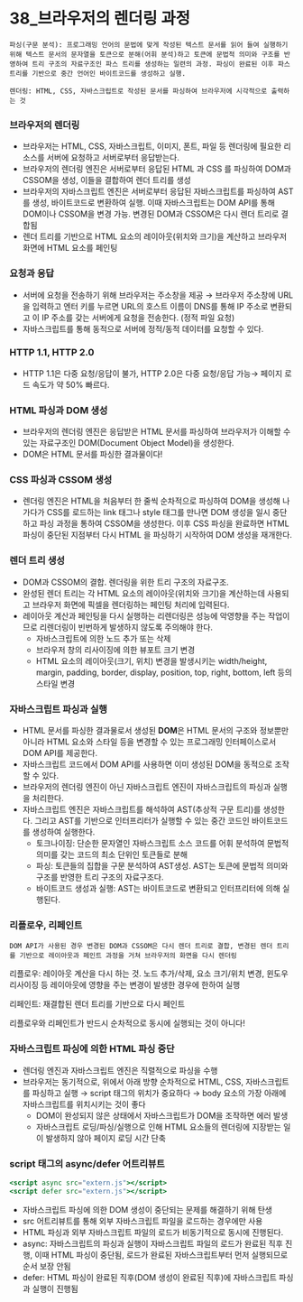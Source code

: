 # 38_브라우저의 렌더링 과정

`파싱(구문 분석): 프로그래밍 언어의 문법에 맞게 작성된 텍스트 문서를 읽어 들여 실행하기 위해 텍스트 문서의 문자열을 토큰으로 분해(어휘 분석)하고 토큰에 문법적 의미와 구조를 반영하여 트리 구조의 자료구조인 파스 트리를 생성하는 일련의 과정. 파싱이 완료된 이후 파스 트리를 기반으로 중간 언어인 바이트코드를 생성하고 실행.`

`렌더링: HTML, CSS, 자바스크립트로 작성된 문서를 파싱하여 브라우저에 시각적으로 출력하는 것`

### 브라우저의 렌더링

- 브라우저는 HTML, CSS, 자바스크립트, 이미지, 폰트, 파일 등 렌더링에 필요한 리소스를 서버에 요청하고 서버로부터 응답받는다.
- 브라우저의 렌더링 엔진은 서버로부터 응답된 HTML 과 CSS 를 파싱하여 DOM과 CSSOM을 생성, 이들을 결합하여 렌더 트리를 생성
- 브라우저의 자바스크립트 엔진은 서버로부터 응답된 자바스크립트를 파싱하여 AST를 생성, 바이트코드로 변환하여 실행. 이때 자바스크립트는 DOM API를 통해 DOM이나 CSSOM을 변경 가능. 변경된 DOM과 CSSOM은 다시 렌더 트리로 결합됨
- 렌더 트리를 기반으로 HTML 요소의 레이아웃(위치와 크기)을 계산하고 브라우저 화면에 HTML 요소를 페인팅

### 요청과 응답

- 서버에 요청을 전송하기 위해 브라우저는 주소창을 제공 → 브라우저 주소창에 URL을 입력하고 엔터 키를 누르면 URL의 호스트 이름이 DNS를 통해 IP 주소로 변환되고 이 IP 주소를 갖는 서버에게 요청을 전송한다. (정적 파일 요청)
- 자바스크립트를 통해 동적으로 서버에 정적/동적 데이터를 요청할 수 있다.

### HTTP 1.1, HTTP 2.0

- HTTP 1.1은 다중 요청/응답이 불가, HTTP 2.0은 다중 요청/응답 가능→ 페이지 로드 속도가 약 50% 빠르다.

### HTML 파싱과 DOM 생성

- 브라우저의 렌더링 엔진은 응답받은 HTML 문서를 파싱하여 브라우저가 이해할 수 있는 자료구조인 DOM(Document Object Model)을 생성한다.
- DOM은 HTML 문서를 파싱한 결과물이다!

### CSS 파싱과 CSSOM 생성

- 렌더링 엔진은 HTML을 처음부터 한 줄씩 순차적으로 파싱하여 DOM을 생성해 나가다가 CSS를 로드하는 link 태그나 style 태그를 만나면 DOM 생성을 일시 중단하고 파싱 과정을 통하여 CSSOM을 생성한다. 이후 CSS 파싱을 완료하면 HTML 파싱이 중단된 지점부터 다시 HTML 을 파싱하기 시작하여 DOM 생성을 재개한다.

### 렌더 트리 생성

- DOM과 CSSOM의 결합. 렌더링을 위한 트리 구조의 자료구조.
- 완성된 렌더 트리는 각 HTML 요소의 레이아웃(위치와 크기)을 계산하는데 사용되고 브라우저 화면에 픽셀을 렌더링하는 페인팅 처리에 입력된다.
- 레이아웃 계산과 페인팅을 다시 실행하는 리렌더링은 성능에 악영향을 주는 작업이므로 리렌더링이 빈번하게 발생하지 않도록 주의해야 한다.
    - 자바스크립트에 의한 노드 추가 또는 삭제
    - 브라우저 창의 리사이징에 의한 뷰포트 크기 변경
    - HTML 요소의 레이아웃(크기, 위치) 변경을 발생시키는 width/height, margin, padding, border, display, position, top, right, bottom, left 등의 스타일 변경

### 자바스크립트 파싱과 실행

- HTML 문서를 파싱한 결과물로서 생성된 **DOM**은 HTML 문서의 구조와 정보뿐만 아니라 HTML 요소와 스타일 등을 변경할 수 있는 프로그래밍 인터페이스로서 DOM API를 제공한다.
- 자바스크립트 코드에서 DOM API를 사용하면 이미 생성된 DOM을 동적으로 조작할 수 있다.
- 브라우저의 렌더링 엔진이 아닌 자바스크립트 엔진이 자바스크립트의 파싱과 실행을 처리한다.
- 자바스크립트 엔진은 자바스크립트를 해석하여 AST(추상적 구문 트리)를 생성한다. 그리고 AST를 기반으로 인터프리터가 실행할 수 있는 중간 코드인 바이트코드를 생성하여 실행한다.
    - 토크나이징: 단순한 문자열인 자바스크립트 소스 코드를 어휘 분석하여 문법적 의미를 갖는 코드의 최소 단위인 토큰들로 분해
    - 파싱: 토큰들의 집합을 구문 분석하여 AST생성. AST는 토큰에 문법적 의미와 구조를 반영한 트리 구조의 자료구조다.
    - 바이트코드 생성과 실행: AST는 바이트코드로 변환되고 인터프리터에 의해 실행된다.

### 리플로우, 리페인트

`DOM API가 사용된 경우 변경된 DOM과 CSSOM은 다시 렌더 트리로 결합, 변경된 렌더 트리를 기반으로 레이아웃과 페인트 과정을 거쳐 브라우저의 화면을 다시 렌더링`

리플로우: 레이아웃 계산을 다시 하는 것. 노드 추가/삭제, 요소 크기/위치 변경, 윈도우 리사이징 등 레이아웃에 영향을 주는 변경이 발생한 경우에 한하여 실행

리페인트: 재결합된 렌더 트리를 기반으로 다시 페인트

리플로우와 리페인트가 반드시 순차적으로 동시에 실행되는 것이 아니다!

### 자바스크립트 파싱에 의한 HTML 파싱 중단

- 렌더링 엔진과 자바스크립트 엔진은 직렬적으로 파싱을 수행
- 브라우저는 동기적으로, 위에서 아래 방향 순차적으로 HTML, CSS, 자바스크립트를 파싱하고 실행 → script 태그의 위치가 중요하다 → body 요소의 가장 아래에 자바스크립트를 위치시키는 것이 좋다
    - DOM이 완성되지 않은 상태에서 자바스크립트가 DOM을 조작하면 에러 발생
    - 자바스크립트 로딩/파싱/실행으로 인해 HTML 요소들의 렌더링에 지장받는 일이 발생하지 않아 페이지 로딩 시간 단축

### script 태그의 async/defer 어트리뷰트

```jsx
<script async src="extern.js"></script>
<script defer src="extern.js"></script>
```

- 자바스크립트 파싱에 의한 DOM 생성이 중단되는 문제를 해결하기 위해 탄생
- src 어트리뷰트를 통해 외부 자바스크립트 파일을 로드하는 경우에만 사용
- HTML 파싱과 외부 자바스크립트 파일의 로드가 비동기적으로 동시에 진행된다.
- async: 자바스크립트의 파싱과 실행이 자바스크립트 파일의 로드가 완료된 직후 진행, 이때 HTML 파싱이 중단됨, 로드가 완료된 자바스크립트부터 먼저 실행되므로 순서 보장 안됨
- defer: HTML 파싱이 완료된 직후(DOM 생성이 완료된 직후)에 자바스크립트 파싱과 실행이 진행됨